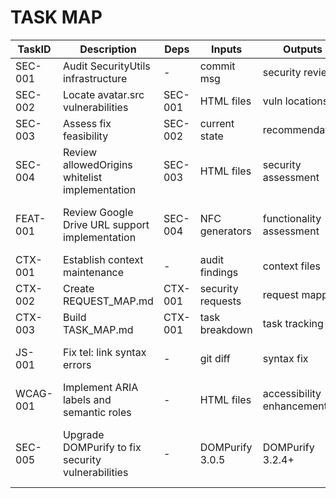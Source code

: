 # TASK MAP

| TaskID | Description | Deps | Inputs | Outputs | Status | Acceptance |
|---|---|---|---|---|---|---|
| SEC-001 | Audit SecurityUtils infrastructure | - | commit msg | security review | COMPLETE | SecurityUtils exists & functional |
| SEC-002 | Locate avatar.src vulnerabilities | SEC-001 | HTML files | vuln locations | COMPLETE | No direct avatar.src assignments found |
| SEC-003 | Assess fix feasibility | SEC-002 | current state | recommendation | COMPLETE | No action needed - already secure |
| SEC-004 | Review allowedOrigins whitelist implementation | SEC-003 | HTML files | security assessment | COMPLETE | 8 files with correct whitelist applied |
| FEAT-001 | Review Google Drive URL support implementation | SEC-004 | NFC generators | functionality assessment | COMPLETE | Drive URL conversion works correctly in both generators |
| CTX-001 | Establish context maintenance | - | audit findings | context files | COMPLETE | Standard files created |
| CTX-002 | Create REQUEST_MAP.md | CTX-001 | security requests | request mapping | COMPLETE | Source/Intent/Owner mapped |
| CTX-003 | Build TASK_MAP.md | CTX-001 | task breakdown | task tracking | COMPLETE | Dependencies & acceptance defined |
| JS-001 | Fix tel: link syntax errors | - | git diff | syntax fix | COMPLETE | JavaScript errors eliminated, tel: links functional |
| WCAG-001 | Implement ARIA labels and semantic roles | - | HTML files | accessibility enhancement | COMPLETE | Avatar alt text, card role="main", aria-label added |
| SEC-005 | Upgrade DOMPurify to fix security vulnerabilities | - | DOMPurify 3.0.5 | DOMPurify 3.2.4+ | COMPLETE | CVE-2024-47875, CVE-2024-45801, CVE-2025-26791, WS-2024-0017 resolved |